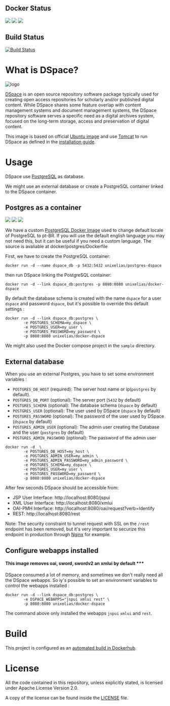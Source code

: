 ## Docker Status
[![](https://images.microbadger.com/badges/image/unixelias/docker-dspace.svg)](https://microbadger.com/images/unixelias/docker-dspace "Get your own image badge on microbadger.com") [![](https://images.microbadger.com/badges/version/unixelias/docker-dspace.svg)](https://microbadger.com/images/unixelias/docker-dspace "Get your own version badge on microbadger.com") [![](https://images.microbadger.com/badges/commit/unixelias/docker-dspace.svg)](https://microbadger.com/images/unixelias/docker-dspace "Get your own commit badge on microbadger.com")

## Build Status
[![Build Status](https://travis-ci.org/unixelias/docker-dspace.svg?branch=latest)](https://travis-ci.org/unixelias/docker-dspace)

# What is DSpace?

![logo](https://github.com/unixelias/docker-dspace/raw/latest/logo.png)

[DSpace](https://wiki.duraspace.org/display/DSDOC6x/Introduction) is an open source repository software package typically used for creating open access repositories for scholarly and/or published digital content. While DSpace shares some feature overlap with content management systems and document management systems, the DSpace repository software serves a specific need as a digital archives system, focused on the long-term storage, access and preservation of digital content.

This image is based on official [Ubuntu image](https://hub.docker.com/_/ubuntu/) and use [Tomcat](http://tomcat.apache.org/) to run DSpace as defined in the [installation guide](https://wiki.duraspace.org/display/DSDOC6x/Installing+DSpace).

# Usage

DSpace use [PostgreSQL](http://www.postgresql.org/) as database.

We might use an external database or create a PostgreSQL container linked to the DSpace container.

## Postgres as a container

[![](https://images.microbadger.com/badges/image/unixelias/postgres-dspace:9.6-dev.svg)](https://microbadger.com/images/unixelias/postgres-dspace:9.6-dev "Get your own image badge on microbadger.com") [![](https://images.microbadger.com/badges/version/unixelias/postgres-dspace:9.6-dev.svg)](https://microbadger.com/images/unixelias/postgres-dspace:9.6-dev "Get your own version badge on microbadger.com") [![](https://images.microbadger.com/badges/commit/unixelias/postgres-dspace:9.6-dev.svg)](https://microbadger.com/images/unixelias/postgres-dspace:9.6-dev "Get your own commit badge on microbadger.com")

We have a custom [PostgreSQL Docker Image](https://hub.docker.com/r/unixelias/postgres-dspace/) used to change default locale of PostgreSQL to pt-BR. If you will use the default english language you may not need this, but it can be useful if you need a custom language. The source is avaliable at docker/postgres/Dockerfile

First, we have to create the PostgreSQL container:

```
docker run -d --name dspace_db -p 5432:5432 unixelias/postgres-dspace
```

then run DSpace linking the PostgreSQL container:

```
docker run -d --link dspace_db:postgres -p 8080:8080 unixelias/docker-dspace
```

By default the database schema is created with the name `dspace` for a user `dspace` and password `dspace`, but it's possible to override this default settings :


```
docker run -d --link dspace_db:postgres \
        -e POSTGRES_SCHEMA=my_dspace \
        -e POSTGRES_USER=my_user \
        -e POSTGRES_PASSWORD=my_password \
        -p 8080:8080 unixelias/docker-dspace
```

We might also used the Docker compose project in the `sample` directory.

## External database  

When you use an external Postgres, you have to set some environment variables :
  - `POSTGRES_DB_HOST` (required): The server host name or ip(`postgres` by default).
  - `POSTGRES_DB_PORT` (optional): The server port (`5432` by default)
  - `POSTGRES_SCHEMA` (optional): The database schema (`dspace` by default)
  - `POSTGRES_USER` (optional): The user used by DSpace (`dspace` by default)
  - `POSTGRES_PASSWORD` (optional): The password of the user used by DSpace (`dspace` by default)
  - `POSTGRES_ADMIN_USER` (optional): The admin user creating the Database and the user (`postgres` by default)
  - `POSTGRES_ADMIN_PASSWORD` (optional): The password of the admin user


```
docker run -d  \
        -e POSTGRES_DB_HOST=my_host \
        -e POSTGRES_ADMIN_USER=my_admin \
        -e POSTGRES_ADMIN_PASSWORD=my_admin_password \
        -e POSTGRES_SCHEMA=my_dspace \
        -e POSTGRES_USER=my_user \
        -e POSTGRES_PASSWORD=my_password \
        -p 8080:8080 unixelias/docker-dspace
```


After few seconds DSpace should be accessible from:

 - JSP User Interface: http://localhost:8080/jspui
 - XML User Interface: http://localhost:8080/xmlui
 - OAI-PMH Interface: http://localhost:8080/oai/request?verb=Identify
 - REST: http://localhost:8080/rest

Note: The security constraint to tunnel request with SSL on the `/rest` endpoint has been removed, but it's very important to securize this endpoint in production through [Nginx](https://github.com/1science/docker-nginx) for example.

## Configure webapps installed


#### This image removes oai, sword, swordv2 an xmlui by default ***

DSpace consumed a lot of memory, and sometimes we don't really need all the DSpace webapps. So iy's possible to set an environment variables to control the webapps installed :

```
docker run -d --link dspace_db:postgres \
        -e DSPACE_WEBAPPS="jspui xmlui rest" \
        -p 8080:8080 unixelias/docker-dspace
```

The command above only installed the webapps `jspui` `xmlui` and `rest`.

# Build

This project is configured as an [automated build in Dockerhub](https://hub.docker.com/r/unixelias/docker-dspace/).

# License

All the code contained in this repository, unless explicitly stated, is
licensed under Apache License Version 2.0.

A copy of the license can be found inside the [LICENSE](LICENSE) file.
